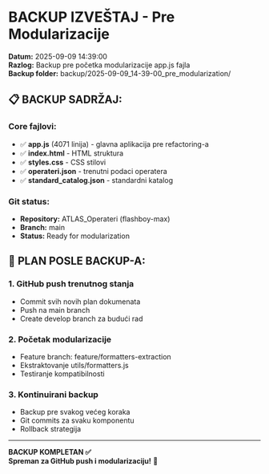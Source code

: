 # BACKUP IZVEŠTAJ - Pre Modularizacije

**Datum:** 2025-09-09 14:39:00  
**Razlog:** Backup pre početka modularizacije app.js fajla  
**Backup folder:** backup/2025-09-09_14-39-00_pre_modularization/

## 📋 **BACKUP SADRŽAJ:**

### **Core fajlovi:**
- ✅ **app.js** (4071 linija) - glavna aplikacija pre refactoring-a
- ✅ **index.html** - HTML struktura
- ✅ **styles.css** - CSS stilovi
- ✅ **operateri.json** - trenutni podaci operatera
- ✅ **standard_catalog.json** - standardni katalog

### **Git status:**
- **Repository:** ATLAS_Operateri (flashboy-max)
- **Branch:** main
- **Status:** Ready for modularization

## 🎯 **PLAN POSLE BACKUP-A:**

### **1. GitHub push trenutnog stanja**
- Commit svih novih plan dokumenata
- Push na main branch
- Create develop branch za budući rad

### **2. Početak modularizacije**
- Feature branch: feature/formatters-extraction
- Ekstraktovanje utils/formatters.js
- Testiranje kompatibilnosti

### **3. Kontinuirani backup**
- Backup pre svakog većeg koraka
- Git commits za svaku komponentu
- Rollback strategija

---

**BACKUP KOMPLETAN ✅**  
**Spreman za GitHub push i modularizaciju!** 🚀

